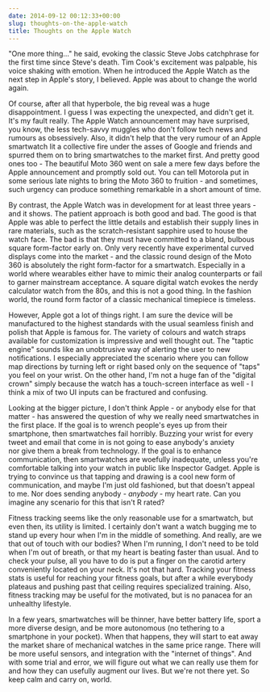 ```yaml
---
date: 2014-09-12 00:12:33+00:00
slug: thoughts-on-the-apple-watch
title: Thoughts on the Apple Watch
---
```


"One more thing..." he said, evoking the classic Steve Jobs catchphrase for the first time since Steve's death. Tim Cook's excitement was palpable, his voice shaking with emotion. When he introduced the Apple Watch as the next step in Apple's story, I believed. Apple was about to change the world again.

Of course, after all that hyperbole, the big reveal was a huge disappointment. I guess I was expecting the unexpected, and didn't get it. It's my fault really. The Apple Watch announcement may have surprised, you know, the less tech-savvy muggles who don't follow tech news and rumours as obsessively. Also, it didn't help that the very rumour of an Apple smartwatch lit a collective fire under the asses of Google and friends and spurred them on to bring smartwatches to the market first. And pretty good ones too - The beautiful Moto 360 went on sale a mere few days before the Apple announcement and promptly sold out. You can tell Motorola put in some serious late nights to bring the Moto 360 to fruition - and sometimes, such urgency can produce something remarkable in a short amount of time.

By contrast, the Apple Watch was in development for at least three years - and it shows. The patient approach is both good and bad. The good is that Apple was able to perfect the little details and establish their supply lines in rare materials, such as the scratch-resistant sapphire used to house the watch face. The bad is that they must have committed to a bland, bulbous square form-factor early on. Only very recently have experimental curved displays come into the market - and the classic round design of the Moto 360 is absolutely the right form-factor for a smartwatch. Especially in a world where wearables either have to mimic their analog counterparts or fail to garner mainstream acceptance. A square digital watch evokes the nerdy calculator watch from the 80s, and this is not a good thing. In the fashion world, the round form factor of a classic mechanical timepiece is timeless.

However, Apple got a lot of things right. I am sure the device will be manufactured to the highest standards with the usual seamless finish and polish that Apple is famous for. The variety of colours and watch straps available for customization is impressive and well thought out. The "taptic engine" sounds like an unobtrusive way of alerting the user to new notifications. I especially appreciated the scenario where you can follow map directions by turning left or right based only on the sequence of "taps" you feel on your wrist. On the other hand, I'm not a huge fan of the "digital crown" simply because the watch has a touch-screen interface as well - I think a mix of two UI inputs can be fractured and confusing.

Looking at the bigger picture, I don't think Apple - or anybody else for that matter - has answered the question of why we really need smartwatches in the first place. If the goal is to wrench people's eyes up from their smartphone, then smartwatches fail horribly. Buzzing your wrist for every tweet and email that come in is not going to ease anybody's anxiety nor give them a break from technology. If the goal is to enhance communication, then smartwatches are woefully inadequate, unless you're comfortable talking into your watch in public like Inspector Gadget. Apple is trying to convince us that tapping and drawing is a cool new form of communication, and maybe I'm just old fashioned, but that doesn't appeal to me. Nor does sending anybody - _anybody_ - my heart rate. Can you imagine any scenario for this that isn't R rated?

Fitness tracking seems like the only reasonable use for a smartwatch, but even then, its utility is limited. I certainly don't want a watch bugging me to stand up every hour when I'm in the middle of something. And really, are we that out of touch with our bodies? When I'm running, I don't need to be told when I'm out of breath, or that my heart is beating faster than usual. And to check your pulse, all you have to do is put a finger on the carotid artery conveniently located on your neck. It's not that hard. Tracking your fitness stats is useful for reaching your fitness goals, but after a while everybody plateaus and pushing past that ceiling requires specialized training. Also, fitness tracking may be useful for the motivated, but is no panacea for an unhealthy lifestyle.

In a few years, smartwatches will be thinner, have better battery life, sport a more diverse design, and be more autonomous (no tethering to a smartphone in your pocket). When that happens, they will start to eat away the market share of mechanical watches in the same price range. There will be more useful sensors, and integration with the "internet of things". And with some trial and error, we will figure out what we can really use them for and how they can usefully augment our lives. But we're not there yet. So keep calm and carry on, world.
